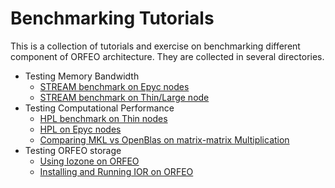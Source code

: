 # Benchmarking Tutorials

 This is a collection of tutorials and exercise on benchmarking different component of ORFEO architecture.
 They are collected in several directories.
  
  - Testing Memory Bandwidth
    - [STREAM benchmark on Epyc nodes](STREAM/stream-on-epyc.md)
    - [STREAM benchmark on Thin/Large node](STREAM/stream-on-intel.md)
  - Testing Computational Performance
    - [HPL benchmark on Thin nodes](running-HPL/hpc-exercise-on-thin.md)
    - [HPL on Epyc nodes](running-HPL/hpc-exercise-on-epyc.md)
    - [Comparing MKL vs OpenBlas on matrix-matrix Multiplication](MKL-vs-OpenBLAS/mkl-vs-openblas-on-gemm.md)
  - Testing ORFEO storage
    - [Using Iozone on ORFEO](IO-benchmark/install-iozone.md)
    - [Installing and Running IOR on ORFEO](IO-benchmark/install-and-runIOR.md)
